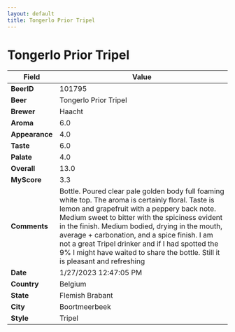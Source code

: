 ```yaml
---
layout: default
title: Tongerlo Prior Tripel
---
```


# Tongerlo Prior Tripel

| Field         | Value     |
|---------------|-----------|
| **BeerID** | 101795 |
| **Beer** | Tongerlo Prior Tripel |
| **Brewer** | Haacht |
| **Aroma** | 6.0 |
| **Appearance** | 4.0 |
| **Taste** | 6.0 |
| **Palate** | 4.0 |
| **Overall** | 13.0 |
| **MyScore** | 3.3 |
| **Comments** | Bottle. Poured clear pale golden body full foaming white top. The aroma is certainly floral. Taste is lemon and grapefruit with a peppery back note. Medium sweet to bitter with the spiciness evident in the finish. Medium bodied, drying in the mouth, average + carbonation, and a spice finish. I am not a great Tripel drinker and if I had spotted the 9% I might have waited to share the bottle. Still it is pleasant and refreshing |
| **Date** | 1/27/2023 12:47:05 PM |
| **Country** | Belgium |
| **State** | Flemish Brabant |
| **City** | Boortmeerbeek |
| **Style** | Tripel |
